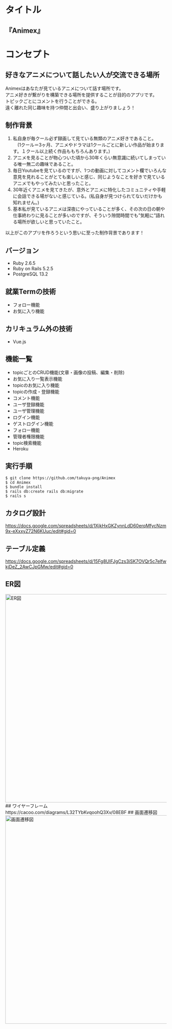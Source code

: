 # タイトル
## 『Animex』  
# コンセプト
## 好きなアニメについて話したい人が交流できる場所
Animexはあなたが見ているアニメについて話す場所です。  
アニメ好きが繋がりを構築できる場所を提供することが目的のアプリです。  
トピックごとにコメントを行うことができる。  
遠く離れた同じ趣味を持つ仲間と出会い、盛り上がりましょう！  
## 制作背景
1. 私自身が毎クール必ず録画して見ている無類のアニメ好きであること。  
　(1クール＝3ヶ月、アニメやドラマは1クールごとに新しい作品が始まります。１クール以上続く作品ももちろんあります。)  
2. アニメを見ることが物心ついた頃から30年くらい無意識に続いてしまっている唯一無二の趣味であること。  
3. 毎日Youtubeを見ているのですが、1つの動画に対してコメント欄でいろんな意見を見れることがとても楽しいと感じ、同じようなことを好きで見ているアニメでもやってみたいと思ったこと。  
4. 30年近くアニメを見てきたが、意外とアニメに特化したコミュニティや手軽に会話できる場がないと感じている。(私自身が見つけられてないだけかも知れません。)  
5. 基本私が見ているアニメは深夜にやっていることが多く、その次の日の朝や仕事終わりに見ることが多いのですが、そういう隙間時間でも”気軽に”語れる場所が欲しいと思っていたこと。 
  
以上がこのアプリを作ろうという思いに至った制作背景であります！  
## バージョン
* Ruby 2.6.5
* Ruby on Rails 5.2.5
* PostgreSQL 13.2
## 就業Termの技術
* フォロー機能  
* お気に入り機能
## カリキュラム外の技術
* Vue.js  
## 機能一覧
- topicごとのCRUD機能(文章・画像の投稿、編集・削除)
- お気に入り一覧表示機能
- topicのお気に入り機能
- topicの作成・登録機能
- コメント機能
- ユーザ登録機能
- ユーザ管理機能
- ログイン機能
- ゲストログイン機能
- フォロー機能
- 管理者権限機能
- topic検索機能
- Heroku
## 実行手順
```
$ git clone https://github.com/takuya-png/Animex
$ cd Animex
$ bundle install
$ rails db:create rails db:migrate
$ rails s
```
## カタログ設計
https://docs.google.com/spreadsheets/d/1XjkHxGKZynnLdD60erqMfycNzm9x-eXxxyZ72N6KUuc/edit#gid=0
## テーブル定義
https://docs.google.com/spreadsheets/d/15Fg8UlFJgCzs3iSK7OVQr5c7elfwkjDeZ_2AwCJpGMw/edit#gid=0
## ER図  
<img src="./public/images/ER.png" alt="ER図" width='650px'>  
## ワイヤーフレーム  
https://cacoo.com/diagrams/L32TYbKvqoohQ3Xv/08EBF  
## 画面遷移図  
<img src="./public/images/imagesenni.png" alt="画面遷移図" width='650px'>
